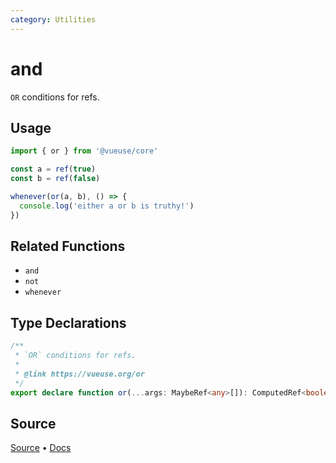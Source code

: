 ```yaml
---
category: Utilities
---
```


# and

`OR` conditions for refs.

## Usage

```ts
import { or } from '@vueuse/core'

const a = ref(true)
const b = ref(false)

whenever(or(a, b), () => {
  console.log('either a or b is truthy!')
})
```

## Related Functions

- `and`
- `not`
- `whenever`

<!--FOOTER_STARTS-->
## Type Declarations

```typescript
/**
 * `OR` conditions for refs.
 *
 * @link https://vueuse.org/or
 */
export declare function or(...args: MaybeRef<any>[]): ComputedRef<boolean>
```

## Source

[Source](https://github.com/vueuse/vueuse/blob/main/packages/shared/or/index.ts) • [Docs](https://github.com/vueuse/vueuse/blob/main/packages/shared/or/index.md)


<!--FOOTER_ENDS-->
